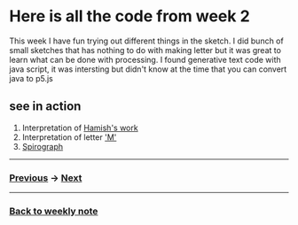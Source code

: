 # Here is all the code from week 2
This week I have fun trying out different things in the sketch. I did bunch of small sketches that has nothing to do with making letter but it was great to learn what can be done with processing. I found generative text code with java script, it was intersting but didn't know at the time that you can convert java to p5.js

## see in action
1. Interpretation of [Hamish's work](https://napasornc.github.io/c0dew0rd/processing/week02/HP/)
2. Interpretation of letter ['M'](https://napasornc.github.io/c0dew0rd/processing/week02/Gradient_M_real_playaround/)
3. [Spirograph](http://127.0.0.1:8598/)

---------------------------------------------------
### [Previous](https://github.com/napasornc/c0dew0rd/tree/master/processing/week%2001) -> [Next](https://github.com/napasornc/c0dew0rd/tree/master/processing/week%2003)  

--------------------------------------------------
### [Back to weekly note](https://napasornc.github.io/c0dew0rd/)


